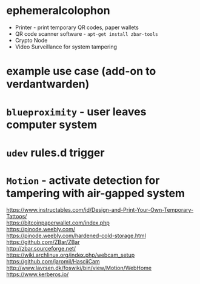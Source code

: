 # ephemeralcolophon

* Printer - print temporary QR codes, paper wallets  
* QR code scanner software - `apt-get install zbar-tools`  
* Crypto Node  
* Video Surveillance for system tampering  

# example use case (add-on to verdantwarden)  
# `blueproximity` - user leaves computer system  
# `udev` rules.d trigger  
# `Motion` - activate detection for tampering with air-gapped system

https://www.instructables.com/id/Design-and-Print-Your-Own-Temporary-Tattoos/  
https://bitcoinpaperwallet.com/index.php  
https://pinode.weebly.com/  
https://pinode.weebly.com/hardened-cold-storage.html  
https://github.com/ZBar/ZBar  
http://zbar.sourceforge.net/  
https://wiki.archlinux.org/index.php/webcam_setup  
https://github.com/jaromil/HasciiCam  
http://www.lavrsen.dk/foswiki/bin/view/Motion/WebHome  
https://www.kerberos.io/  
